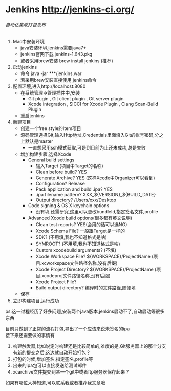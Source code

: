 # Jenkins <http://jenkins-ci.org/>
###### 自动化集成打包发布

1. Mac中安装环境
    * java安装环境,jenkins需要java7+
    * jenkins官网下载 jenkins-1.643.pkg
    * 或者采用brew安装 brew install jenkins (推荐)
2. 启动jenkins
    * 命令 java -jar ***/jenkins.war
    * 若采用brew安装直接使用 jenkins命令
3. 配置环境,进入http://localhost:8080
	* 在系统管理->管理插件中,安装
        - Git plugin , Git client plugin , Git server plugin
        - Xcode integration , SICCI for Xcode Plugin , Clang Scan-Build Plugin
    * 重启jenkins
4. 新建项目
    * 创建一个free style的Item项目
    * 源码管理选择Git,输入Http地址,Credentials里面填入Git的帐号密码,分之上默认是master
        - 一直想采用ssh模式获取,可是到目前为止还未成功,总是失败
    * 增加构建步骤,选择Xcode
   		- General build settings
   			+ 输入Target (项目中Target的名称)
   			+ Clean before build?  YES 
   			+ Generate Archive?    YES (这样Xcode中Organizer可以看到)
   			+ Configuration?       Release
   			+ Pack application and build .ipa?   YES
   			+ .ipa filename pattern?    XXX_${VERSION}_${BUILD_DATE}
   			+ Output directory? /Users/xxx/Desktop
   		- Code signing & OS X keychain options
   			+ 没有填,还需研究,这里可以更改bundleId,指定签名文件,profile
   		- Advanced Xcode build options(很多都有英文说明)
   			+ Clean test reports? YES(会用的话可以选NO)
   			+ Xcode Schema File?  一般跟Target是一样的
   			+ SDK? (不用填,我也不知道格式是啥)
   			+ SYMROOT? (不用填,我也不知道格式是啥)
   			+ Custom xcodebuild arguments? (不填)
   			+ Xcode Workspace File? ${WORKSPACE}/ProjectName (项目.xcworkspace文件路径名称,没有后缀)
   			+ Xcode Project Directory? ${WORKSPACE}/ProjectName (项目.xcodeproj文件路径名称,没有后缀)
   			+ Xcode Project File?
   			+ Build output directory? 编译时的文件路径,随便填
   	* 保存
5. 立即构建项目,运行成功



ps:这一过程经历了好多问题,安装两个java版本,jenkins启动不了,自动启动等很多东西<br>
<p>目前只做到了正常的流程打包,导出了一个应该来说未签名的ipa<br>
接下来还需要做的事情有<br>

1. 构建触发器,比如说定时构建还是比较简单的,难度的是,Git服务器上的那个分支有新的提交之后,这边就自动开始打包？
2. 打包的时候,增加签名,指定签名,profile等
3. 出来的ipa包可以直接发送给测试邮件
4. xcarchive文件提交到某一个git中或者ftp服务器保存起来？


如果有哪位大神知道,可以联系我或者推荐我文章哦


